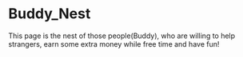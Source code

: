# Buddy_Nest
This page is the nest of those people(Buddy), who are willing to help strangers, earn some extra money while free time and have fun!
